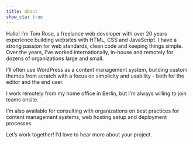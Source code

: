 ```yaml
---
title: About
show_cta: true
---
```


<p class="lead">Hallo! I’m Tom Rose, a freelance web developer with over 20 years experience building websites with HTML, CSS and JavaScript. I have a strong passion for web standards, clean code and keeping things simple. Over the years, I’ve worked internationally, in-house and remotely for dozens of organizations large and small.</p>

I’ll often use WordPress as a content management system, building custom themes from scratch with a focus on simplicity and usability - both for the editor and the end user.

I work remotely from my home office in Berlin, but I’m always willing to join teams onsite.

I’m also available for consulting with organizations on best practices for content management systems, web hosting setup and deployment processes.

Let’s work together! I’d love to hear more about your project.